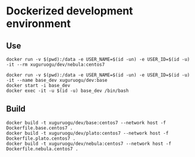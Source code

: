 
# Dockerized development environment

## Use

    docker run -v $(pwd):/data -e USER_NAME=$(id -un) -e USER_ID=$(id -u) -it --rm xuguruogu/dev/nebula:centos7

    docker run -v $(pwd):/data -e USER_NAME=$(id -un) -e USER_ID=$(id -u) -it --name base_dev xuguruogu/dev:base
    docker start -i base_dev
    docker exec -it -u $(id -u) base_dev /bin/bash

## Build
    docker build -t xuguruogu/dev/base:centos7 --network host -f Dockerfile.base.centos7 .
    docker build -t xuguruogu/dev/plato:centos7 --network host -f Dockerfile.plato.centos7 .
    docker build -t xuguruogu/dev/nebula:centos7 --network host -f Dockerfile.nebula.centos7 .
